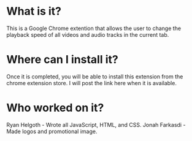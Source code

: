 # What is it?
This is a Google Chrome extention that allows the user to change the playback speed of all videos and audio tracks in the current tab.

# Where can I install it?
Once it is completed, you will be able to install this extension from the chrome extension store. I will post the link here when it is available.

# Who worked on it?
Ryan Helgoth - Wrote all JavaScript, HTML, and CSS.
Jonah Farkasdi - Made logos and promotional image.


